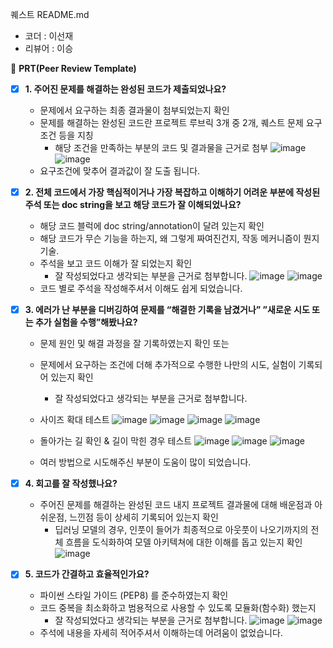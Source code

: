 퀘스트 README.md

- 코더 : 이선재
- 리뷰어 : 이승


🔑 **PRT(Peer Review Template)**

- [X]  **1. 주어진 문제를 해결하는 완성된 코드가 제출되었나요?**
    - 문제에서 요구하는 최종 결과물이 첨부되었는지 확인
    - 문제를 해결하는 완성된 코드란 프로젝트 루브릭 3개 중 2개, 
    퀘스트 문제 요구조건 등을 지칭
        - 해당 조건을 만족하는 부분의 코드 및 결과물을 근거로 첨부
    ![image](https://github.com/thetjswo/AIFFEL_Online_Quest/assets/149548653/de39f549-a49e-4b0e-b802-b18ecec6a83b)
    ![image](https://github.com/thetjswo/AIFFEL_Online_Quest/assets/149548653/d532dc5e-de45-48d9-bd61-0d443f525a22)
     - 요구조건에 맞추어 결과값이 잘 도출 됩니다.
    
- [X]  **2. 전체 코드에서 가장 핵심적이거나 가장 복잡하고 이해하기 어려운 부분에 작성된 
주석 또는 doc string을 보고 해당 코드가 잘 이해되었나요?**
    - 해당 코드 블럭에 doc string/annotation이 달려 있는지 확인
    - 해당 코드가 무슨 기능을 하는지, 왜 그렇게 짜여진건지, 작동 메커니즘이 뭔지 기술.
    - 주석을 보고 코드 이해가 잘 되었는지 확인
        - 잘 작성되었다고 생각되는 부분을 근거로 첨부합니다.
    ![image](https://github.com/thetjswo/AIFFEL_Online_Quest/assets/149548653/de39f549-a49e-4b0e-b802-b18ecec6a83b)
    ![image](https://github.com/thetjswo/AIFFEL_Online_Quest/assets/149548653/d532dc5e-de45-48d9-bd61-0d443f525a22)
    - 코드 별로 주석을 작성해주셔서 이해도 쉽게 되었습니다.
        
- [X]  **3. 에러가 난 부분을 디버깅하여 문제를 “해결한 기록을 남겼거나” 
”새로운 시도 또는 추가 실험을 수행”해봤나요?**
    - 문제 원인 및 해결 과정을 잘 기록하였는지 확인 또는
    - 문제에서 요구하는 조건에 더해 추가적으로 수행한 나만의 시도, 
    실험이 기록되어 있는지 확인
        - 잘 작성되었다고 생각되는 부분을 근거로 첨부합니다.
    - 사이즈 확대 테스트
    ![image](https://github.com/thetjswo/AIFFEL_Online_Quest/assets/149548653/31f81f1d-c57f-4021-9bc1-ccd53059dc8c)
    ![image](https://github.com/thetjswo/AIFFEL_Online_Quest/assets/149548653/b2270711-1a4c-42cd-b8ad-cf012bd2db7d)
    ![image](https://github.com/thetjswo/AIFFEL_Online_Quest/assets/149548653/1f615f6d-f1ae-4d75-9f13-585071a66bd9)
    ![image](https://github.com/thetjswo/AIFFEL_Online_Quest/assets/149548653/321d5890-895e-47c9-9a88-8278137b0e51)

    - 돌아가는 길 확인 & 길이 막힌 경우 테스트
    ![image](https://github.com/thetjswo/AIFFEL_Online_Quest/assets/149548653/92f2c9d6-3250-4f47-bd4f-3996651a4262)
    ![image](https://github.com/thetjswo/AIFFEL_Online_Quest/assets/149548653/0f171185-09ae-4911-b3e3-66f598bdb02a)
    ![image](https://github.com/thetjswo/AIFFEL_Online_Quest/assets/149548653/08d76a97-2a1e-44fc-b409-3831e95bacd7)

    - 여러 방법으로 시도해주신 부분이 도움이 많이 되었습니다.


- [x]  **4. 회고를 잘 작성했나요?**
    - 주어진 문제를 해결하는 완성된 코드 내지 프로젝트 결과물에 대해
    배운점과 아쉬운점, 느낀점 등이 상세히 기록되어 있는지 확인
        - 딥러닝 모델의 경우,
        인풋이 들어가 최종적으로 아웃풋이 나오기까지의 전체 흐름을 도식화하여 
        모델 아키텍쳐에 대한 이해를 돕고 있는지 확인
    ![image](https://github.com/thetjswo/AIFFEL_Online_Quest/assets/149548653/010cf188-1f85-449c-b62e-08b00e27182d)


- [X]  **5. 코드가 간결하고 효율적인가요?**
    - 파이썬 스타일 가이드 (PEP8) 를 준수하였는지 확인
    - 코드 중복을 최소화하고 범용적으로 사용할 수 있도록 모듈화(함수화) 했는지
        - 잘 작성되었다고 생각되는 부분을 근거로 첨부합니다.
    ![image](https://github.com/thetjswo/AIFFEL_Online_Quest/assets/149548653/de39f549-a49e-4b0e-b802-b18ecec6a83b)
    ![image](https://github.com/thetjswo/AIFFEL_Online_Quest/assets/149548653/d532dc5e-de45-48d9-bd61-0d443f525a22)
    - 주석에 내용을 자세히 적어주셔서 이해하는데 어려움이 없었습니다.
